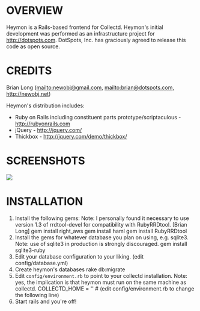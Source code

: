 OVERVIEW
=======

Heymon is a Rails-based frontend for Collectd. Heymon's initial development was performed as an infrastructure project for <http://dotspots.com>. DotSpots, Inc. has graciously agreed to release this code as open source.

CREDITS
======

Brian Long (<mailto:newobj@gmail.com>, <mailto:brian@dotspots.com>, <http://newobj.net>)

Heymon's distribution includes:

* Ruby on Rails including constituent parts prototype/scriptaculous - <http://rubyonrails.com>
* jQuery - <http://jquery.com/>
* Thickbox - <http://jquery.com/demo/thickbox/>

SCREENSHOTS
===========

<a href="http://cloud.github.com/downloads/newobj/heymon/Picture_10.png" target="_blank"><img border="0" src="http://30.media.tumblr.com/tumblr_ky2c5kTj041qz5uuvo1_500.png"/></a>

INSTALLATION
============
1) Install the following gems: Note: I personally found it necessary to use version 1.3 of rrdtool-devel for compatibility with RubyRRDtool. [Brian Long]
    gem install right_aws
    gem install haml
    gem install RubyRRDtool
2) Install the gems for whatever database you plan on using, e.g. sqlite3. Note: use of sqlite3 in production is strongly discouraged.
    gem install sqlite3-ruby
3) Edit your database configuration to your liking.
    (edit config/database.yml)
4) Create heymon's databases
    rake db:migrate
5) Edit `config/environment.rb` to point to your collectd installation.  Note: yes, the implication is that heymon must run on the same machine as collectd.
    COLLECTD_HOME = '<path to collectd installation>' # (edit config/environment.rb to change the following line)
6) Start rails and you're off!
